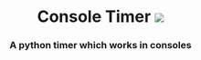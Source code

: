<h1 align="center">Console Timer <img src="https://img.icons8.com/external-flatart-icons-flat-flatarticons/28/000000/external-clock-user-interface-flatart-icons-flat-flatarticons.png"/> </h1>

<h3 align="center">A python timer which works in consoles </h3>
